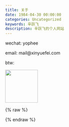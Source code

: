 ```yaml
---
title: 关于
date: 1984-04-30 00:00:00
categories: Uncategorized
keywords: 辛跃飞
description: 辛跃飞的个人网站
---
```


wechat: &#x79;&#111;&#112;&#x68;&#101;&#101;

email: &#109;&#97;&#105;&#108;&#64;&#120;&#105;&#110;&#121;&#117;&#101;&#102;&#101;&#105;&#46;&#99;&#111;&#109;

btw:

<a href="http://datong0.com/" target="_blank" alt="网站建设"><img src="/images/else/datong0.jpg" style="width: 104px; margin: 0" /></a>


{% raw %}
<style>
.title .info,
.pagination {
	visibility: hidden;
}
.title .info {
	height: 0;
	margin-top: 0;
}
</style>
{% endraw %}
